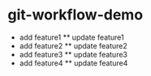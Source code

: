 # git-workflow-demo

* add feature1
** update feature1
* add feature2
** update feature2
* add feature3
** update feature3
* add feature4
** update feature4
